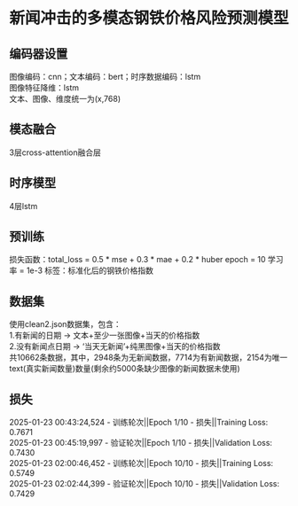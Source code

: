 # 新闻冲击的多模态钢铁价格风险预测模型
## 编码器设置
图像编码：cnn；文本编码：bert；时序数据编码：lstm  
图像特征降维：lstm  
文本、图像、维度统一为(x,768)
## 模态融合
3层cross-attention融合层
## 时序模型
4层lstm
## 预训练
损失函数：total_loss = 0.5 * mse + 0.3 * mae + 0.2 * huber
epoch = 10
学习率 = 1e-3
标签：标准化后的钢铁价格指数
## 数据集
使用clean2.json数据集，包含：  
1.有新闻的日期 -> 文本+至少一张图像+当天的价格指数  
2.没有新闻点日期 -> ‘当天无新闻’+纯黑图像+当天的价格指数  
共10662条数据，其中，2948条为无新闻数据，7714为有新闻数据，2154为唯一text(真实新闻数量)数量(剩余约5000条缺少图像的新闻数据未使用)  
## 损失
2025-01-23 00:43:24,524 - 训练轮次||Epoch 1/10 - 损失||Training Loss: 0.7671  
2025-01-23 00:45:19,997 - 验证轮次||Epoch 1/10 - 损失||Validation Loss: 0.7430  
2025-01-23 02:00:46,452 - 训练轮次||Epoch 10/10 - 损失||Training Loss: 0.5749  
2025-01-23 02:02:44,399 - 验证轮次||Epoch 10/10 - 损失||Validation Loss: 0.7429  




